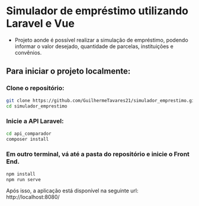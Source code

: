 # Simulador de empréstimo utilizando Laravel e Vue
- Projeto aonde é possível realizar a simulação de empréstimo, podendo informar o valor desejado, quantidade de parcelas,
instituições e convênios.

## Para iniciar o projeto localmente:

### Clone o repositório:
```bash
git clone https://github.com/GuilhermeTavares21/simulador_emprestimo.git
cd simulador_emprestimo
```

### Inicie a API Laravel:
```bash
cd api_comparador
composer install
```

### Em outro terminal, vá até a pasta do repositório e inicie o Front End.
```bash
npm install
npm run serve
```
Após isso, a aplicação está disponível na seguinte url: 
http://localhost:8080/
